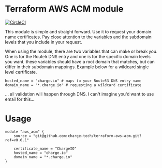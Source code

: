 # Terraform AWS ACM module

[![CircleCI](https://circleci.com/gh/charge-tech/terraform-aws-acm/tree/master.svg?style=shield&circle-token=3a43d563265f746c7be3b898cc8034f9437575c6)](https://circleci.com/gh/terraform-aws-acm/charge/tree/master) 


This module is simple and straight forward. Use it to request your domain name certificates. Pay close attention to the variables and the subdomain levels that you include in your request.

When using the module, there are two variables that can make or break you. One is for the Route5 DNS entry and one is for the specific domain levels you want, these variables should have a root domain that matches,  but can differ in their subdomain mappings. Example below for a wildcard single level certificate.

```hcl
hosted_name = "charge.io" # maps to your Route53 DNS entry name
domain_name = "*.charge.io" # requesting a wildcard certificate
```

... all validation will happen through DNS. I can't imagine you'd want to use email for this...

# Usage
```hcl
module "aws_acm" {
	source = "git@github.com:charge-tech/terraform-aws-acm.git?ref=v0.0.1"

	certificate_name = "ChargeIO"
	hosted_name = "charge.io"
	domain_name = "*.charge.io"
}
```
